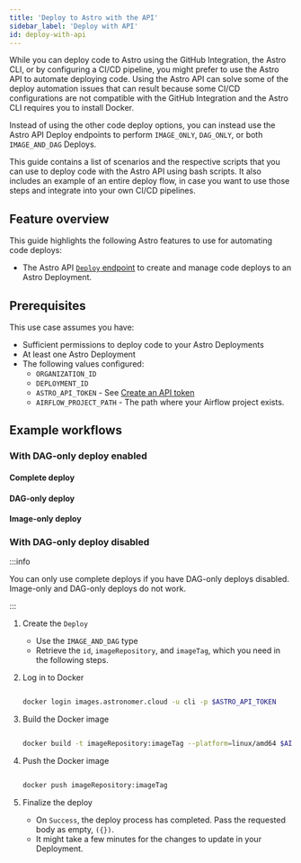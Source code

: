 ```yaml
---
title: 'Deploy to Astro with the API'
sidebar_label: 'Deploy with API'
id: deploy-with-api
---
```


While you can deploy code to Astro using the GitHub Integration, the Astro CLI, or by configuring a CI/CD pipeline, you might prefer to use the Astro API to automate deploying code. Using the Astro API can solve some of the deploy automation issues that can result because some CI/CD configurations are not compatible with the GitHub Integration and the Astro CLI requires you to install Docker.

Instead of using the other code deploy options, you can instead use the Astro API Deploy endpoints to perform `IMAGE_ONLY`, `DAG_ONLY`, or both `IMAGE_AND_DAG` Deploys.

This guide contains a list of scenarios and the respective scripts that you can use to deploy code with the Astro API using bash scripts. It also includes an example of an entire deploy flow, in case you want to use those steps and integrate into your own CI/CD pipelines.

## Feature overview

This guide highlights the following Astro features to use for automating code deploys:

- The Astro API [`Deploy` endpoint](https://docs.astronomer.io/api/platform-api-reference/deploy/list-deploys) to create and manage code deploys to an Astro Deployment.

## Prerequisites

This use case assumes you have:

- Sufficient permissions to deploy code to your Astro Deployments
- At least one Astro Deployment
- The following values configured:
    - `ORGANIZATION_ID`
    - `DEPLOYMENT_ID`
    - `ASTRO_API_TOKEN` - See [Create an API token](https://docs.astronomer.io/astro/automation-authentication#step-1-create-an-api-token)
    - `AIRFLOW_PROJECT_PATH` - The path where your Airflow project exists.

## Example workflows

### With DAG-only deploy enabled

#### Complete deploy

#### DAG-only deploy

#### Image-only deploy

### With DAG-only deploy disabled

:::info

You can only use complete deploys if you have DAG-only deploys disabled. Image-only and DAG-only deploys do not work.

:::

1. Create the `Deploy`
    - Use the `IMAGE_AND_DAG` type
    - Retrieve the `id`, `imageRepository`, and `imageTag`, which you need in the following steps.

2. Log in to Docker

    ```bash

    docker login images.astronomer.cloud -u cli -p $ASTRO_API_TOKEN

    ```

3. Build the Docker image

    ```bash

    docker build -t imageRepository:imageTag --platform=linux/amd64 $AIRFLOW_PROJECT_PATH

    ```
4. Push the Docker image

    ```bash

    docker push imageRepository:imageTag

    ```

5. Finalize the deploy

    - On `Success`, the deploy process has completed. Pass the requested body as empty, `({})`.
    - It might take a few minutes for the changes to update in your Deployment.
